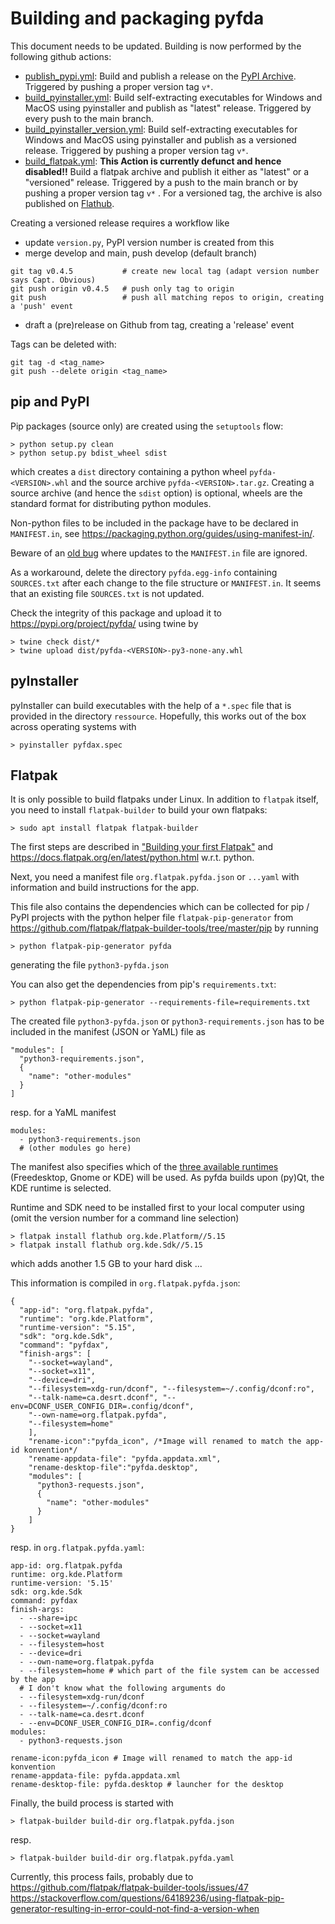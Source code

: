 # Building and packaging pyfda

This document needs to be updated. Building is now performed by the following github actions:

- [publish_pypi.yml](https://github.com/chipmuenk/pyfda/blob/develop/.github/workflows/publish_pypi.yml): Build and publish a release on the [PyPI Archive](https://pypi.org/project/pyfda/). Triggered by pushing a proper version tag ```v*```.
- [build_pyinstaller.yml](https://github.com/chipmuenk/pyfda/blob/develop/.github/workflows/build_pyinstaller.yml): Build self-extracting executables for Windows and MacOS using pyinstaller and publish as "latest" release. Triggered by every push to the main branch.
- [build_pyinstaller_version.yml](https://github.com/chipmuenk/pyfda/blob/develop/.github/workflows/build_pyinstaller_version.yml): Build self-extracting executables for Windows and MacOS using pyinstaller and publish as a versioned release. Triggered by pushing a proper version tag ```v*```.
- [build_flatpak.yml](https://github.com/chipmuenk/pyfda/blob/develop/.github/workflows/build_flatpak.yml): **This Action is currently defunct and hence disabled!!**
  Build a flatpak archive and publish it either as "latest" or a "versioned" release. Triggered by a push to the main branch or by pushing a proper version tag ```v*``` . For a versioned tag, the archive is also published on [Flathub](https://flathub.org/de/apps/com.github.chipmuenk.pyfda).

Creating a versioned release requires a workflow like

* update ```version.py```, PyPI version number is created from this
* merge develop and main, push develop (default branch)  

```
git tag v0.4.5           # create new local tag (adapt version number says Capt. Obvious)
git push origin v0.4.5   # push only tag to origin
git push                 # push all matching repos to origin, creating a 'push' event
```

* draft a (pre)release on Github from tag, creating a 'release' event

Tags can be deleted with:

    git tag -d <tag_name>
    git push --delete origin <tag_name>
     
## pip and PyPI
Pip packages (source only) are created using the `setuptools` flow:

    > python setup.py clean
    > python setup.py bdist_wheel sdist
    
which creates a `dist` directory containing a python wheel `pyfda-<VERSION>.whl` and the source archive `pyfda-<VERSION>.tar.gz`. 
Creating a source archive (and hence the `sdist` option) is optional, wheels are the standard format for distributing python modules.

Non-python files to be included in the package have to be declared in 
`MANIFEST.in`, see 
<https://packaging.python.org/guides/using-manifest-in/>.

Beware of an [old bug](https://github.com/pypa/setuptools/issues/436) where updates
to the `MANIFEST.in` file are ignored.

As a workaround, delete the directory `pyfda.egg-info` containing `SOURCES.txt` after each change to the file structure or `MANIFEST.in`. It seems
that an existing file `SOURCES.txt` is not updated.

Check the integrity of this package and upload it to <https://pypi.org/project/pyfda/> using twine by

	> twine check dist/*
    > twine upload dist/pyfda-<VERSION>-py3-none-any.whl


## pyInstaller
pyInstaller can build executables with the help of a `*.spec`  file that is provided 
in the directory `ressource`. Hopefully, this works out of the box across operating
systems with

    > pyinstaller pyfdax.spec

## Flatpak
It is only possible to build flatpaks under Linux. In addition to `flatpak` itself, you need to install `flatpak-builder` to build your own flatpaks:

    > sudo apt install flatpak flatpak-builder

The first steps are described in ["Building your first Flatpak"](https://docs.flatpak.org/en/latest/first-build.html) and
<https://docs.flatpak.org/en/latest/python.html> w.r.t. python.
    
Next, you need a manifest file `org.flatpak.pyfda.json` or `...yaml` with information 
and build instructions for the app. 

This file also contains the dependencies which 
can be collected for pip / PyPI projects with the python helper file
`flatpak-pip-generator` from <https://github.com/flatpak/flatpak-builder-tools/tree/master/pip> 
by running

    > python flatpak-pip-generator pyfda 
	
generating the file `python3-pyfda.json`
    
You can also get the dependencies from pip's `requirements.txt`:

    > python flatpak-pip-generator --requirements-file=requirements.txt
    
The created file `python3-pyfda.json` or `python3-requirements.json` has to 
be included in the manifest (JSON or YaML) file as

    "modules": [
      "python3-requirements.json",
      {
        "name": "other-modules"
      }
    ]
    
resp. for a YaML manifest

    modules:
      - python3-requirements.json
      # (other modules go here)

The manifest also specifies which of the 
[three available runtimes](https://docs.flatpak.org/en/latest/available-runtimes.html)
(Freedesktop, Gnome or KDE) will be used. As pyfda builds upon (py)Qt, the KDE runtime
is selected.

Runtime and SDK need to be installed first to your local computer using 
(omit the version number for a command line selection)

    > flatpak install flathub org.kde.Platform//5.15
    > flatpak install flathub org.kde.Sdk//5.15
    
which adds another 1.5 GB to your hard disk ...

This information is compiled in `org.flatpak.pyfda.json`:

    {
      "app-id": "org.flatpak.pyfda",
      "runtime": "org.kde.Platform",
      "runtime-version": "5.15",
      "sdk": "org.kde.Sdk",
      "command": "pyfdax",
      "finish-args": [
        "--socket=wayland",
    	"--socket=x11",
        "--device=dri",
        "--filesystem=xdg-run/dconf", "--filesystem=~/.config/dconf:ro",
        "--talk-name=ca.desrt.dconf", "--env=DCONF_USER_CONFIG_DIR=.config/dconf",
        "--own-name=org.flatpak.pyfda",
        "--filesystem=home"
    	],
        "rename-icon":"pyfda_icon", /*Image will renamed to match the app-id konvention*/
        "rename-appdata-file": "pyfda.appdata.xml",
    	"rename-desktop-file":"pyfda.desktop",
        "modules": [
          "python3-requests.json",
          {
            "name": "other-modules"
          }
        ]
    }
    
resp. in `org.flatpak.pyfda.yaml`:

    app-id: org.flatpak.pyfda
    runtime: org.kde.Platform
    runtime-version: '5.15'
    sdk: org.kde.Sdk
    command: pyfdax
    finish-args:
      - --share=ipc
      - --socket=x11
      - --socket=wayland
      - --filesystem=host
      - --device=dri
      - --own-name=org.flatpak.pyfda
      - --filesystem=home # which part of the file system can be accessed by the app
      # I don't know what the following arguments do
      - --filesystem=xdg-run/dconf
      - --filesystem=~/.config/dconf:ro
      - --talk-name=ca.desrt.dconf
      - --env=DCONF_USER_CONFIG_DIR=.config/dconf
    modules:
      - python3-requests.json
      
    rename-icon:pyfda_icon # Image will renamed to match the app-id konvention
    rename-appdata-file: pyfda.appdata.xml
    rename-desktop-file: pyfda.desktop # launcher for the desktop


Finally, the build process is started with

    > flatpak-builder build-dir org.flatpak.pyfda.json
    
resp.

    > flatpak-builder build-dir org.flatpak.pyfda.yaml
    
Currently, this process fails, probably due to 
<https://github.com/flatpak/flatpak-builder-tools/issues/47>
<https://stackoverflow.com/questions/64189236/using-flatpak-pip-generator-resulting-in-error-could-not-find-a-version-when>
